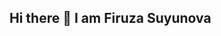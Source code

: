 ## Hi there 👋 I am Firuza Suyunova

<!--
**Flutter Developer** | Passionate about building beautiful and functional mobile apps

- 🔭 Currently learning by building a real-world apps :'Mutolaa' and 'Tingla' as a intern 
- 🌱 Expanding my knowledge in **Flutter & Dart** development
- 📫 How to reach me:firuzaSuyunova0405@gmail.com or ushsgshs362@gmail.com
